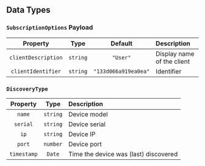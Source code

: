 ## Data Types

### `SubscriptionOptions` Payload

| Property | Type | Default | Description |
|:--------:|:----:|:-------:|:------------|
|`clientDescription`| `string` | `"User"` | Display name of the client |
|`clientIdentifier`| `string` | `"133d066a919ea0ea"` | Identifier |

### `DiscoveryType`


| Property | Type | Description |
|:--------:|:----:|:------------|
|`name`|`string`|Device model|
|`serial`|`string`|Device serial|
|`ip`|`string`|Device IP|
|`port`|`number`|Device port|
|`timestamp`|`Date`|Time the device was (last) discovered|